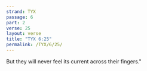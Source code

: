 ```yaml
---
strand: TYX
passage: 6
part: 2
verse: 25
layout: verse
title: "TYX 6:25"
permalink: /TYX/6/25/
---
```

But they will never feel its current across their fingers."
